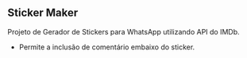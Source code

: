 ## Sticker Maker

Projeto de Gerador de Stickers para WhatsApp utilizando API do IMDb.

- Permite a inclusão de comentário embaixo do sticker.
